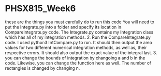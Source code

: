 # PHSX815_Week6
these are the things you must carefully do to run this code
You will need to put the Integrate.py into a folder and specify its location in CompareIntegrate.py code. The Integrate.py contains my Integration class which has all of my integration methods.
2. Run the CompareIntegrate.py code. I used python3 IntCompare.py to run. It should then output the area values for two different numerical integration methods, as well as, their respective errors. It should also output the exact value of the integral last.
3. you can change the bounds of integration by changoing a and b in the code. Likewise, you can change the function here as well. The number of rectangles is changed by changing n.
